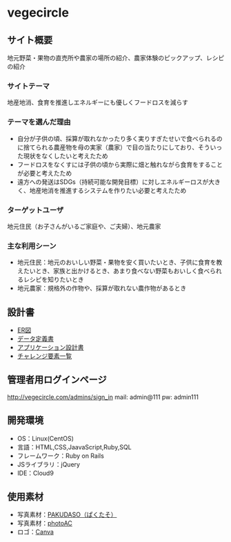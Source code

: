 # vegecircle

## サイト概要
地元野菜・果物の直売所や農家の場所の紹介、農家体験のピックアップ、レシピの紹介

### サイトテーマ
地産地消、食育を推進しエネルギーにも優しくフードロスを減らす

### テーマを選んだ理由
- 自分が子供の頃、採算が取れなかったり多く実りすぎたせいで食べられるのに捨てられる農産物を母の実家（農家）で目の当たりにしており、そういった現状をなくしたいと考えたため<br>
- フードロスをなくすには子供の頃から実際に畑と触れながら食育をすることが必要と考えたため<br>
- 遠方への発送はSDGs（持続可能な開発目標）に対しエネルギーロスが大きく、地産地消を推進するシステムを作りたい必要と考えたため

### ターゲットユーザ
地元住民（お子さんがいるご家庭や、ご夫婦）、地元農家

### 主な利用シーン
- 地元住民：地元のおいしい野菜・果物を安く買いたいとき、子供に食育を教えたいとき、家族と出かけるとき、あまり食べない野菜もおいしく食べられるレシピを知りたいとき
- 地元農家：規格外の作物や、採算が取れない農作物があるとき

## 設計書
- [ER図](https://drive.google.com/file/d/1fuHCZOakK3xjFbB1mccqKUX30DDCLDTk/view?usp=sharing)
- [データ定義書](https://docs.google.com/spreadsheets/d/1DD1EtjqeGoIY9VdQ9IKwVkZ7plA41BdoEKvUoepFPMI/edit)
- [アプリケーション設計書](https://docs.google.com/spreadsheets/d/1z2WgE_4dlXlCPx2sSBPhIXnWF-vRFV9kOiznjupi8p8/edit#gid=1370324779)
- [チャレンジ要素一覧](https://docs.google.com/spreadsheets/d/1bIgC1-iJJmsfqf6DTCR6UrqdrwCA4VTcVI3CknJvFFs/edit#gid=233246220)

## 管理者用ログインページ
http://vegecircle.com/admins/sign_in
mail: admin@111
pw: admin111

## 開発環境
- OS：Linux(CentOS)
- 言語：HTML,CSS,JaavaScript,Ruby,SQL
- フレームワーク：Ruby on Rails
- JSライブラリ：jQuery
- IDE：Cloud9

## 使用素材
- 写真素材：[PAKUDASO（ぱくたそ）](https://www.pakutaso.com/)
- 写真素材：[photoAC](https://www.photo-ac.com/)
- ロゴ：[Canva](https://www.canva.com/ja_jp/)
